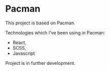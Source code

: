 <h1>Pacman</h1>

This project is based on Pacman.

Technologies which I've been using in Pacman:
- React,
- SCSS,
- Javascript

Project is in further development.

